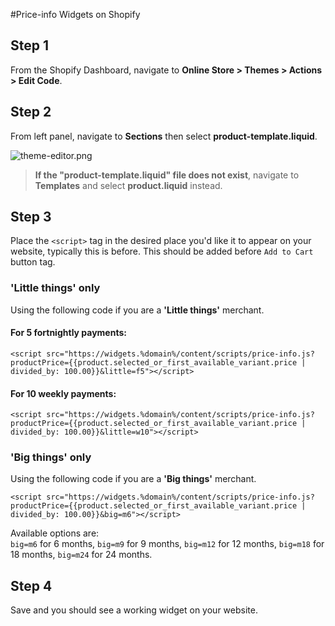 #Price-info Widgets on Shopify

## Step 1 
From the Shopify Dashboard, navigate to **Online Store > Themes > Actions > Edit Code**.

## Step 2
From left panel, navigate to **Sections** then select **product-template.liquid**.

![theme-editor.png](/img/price-info/theme_edit.png)

> <b>If the "product-template.liquid" file does not exist</b>, navigate to **Templates** and select **product.liquid** instead.

## Step 3
Place the ```<script>``` tag in the desired place you'd like it to appear on your website, typically this is before. This should be added before ```Add to Cart ``` button tag.

### 'Little things' only

Using the following code if you are a **'Little things'** merchant.
#### For 5 fortnightly payments:
```
<script src="https://widgets.%domain%/content/scripts/price-info.js?productPrice={{product.selected_or_first_available_variant.price | divided_by: 100.00}}&little=f5"></script>
```
<script src="https://widgets.%domain%/content/scripts/price-info.js?productPrice={{product.selected_or_first_available_variant.price | divided_by: 100.00}}&little=f5"></script>

#### For 10 weekly payments:
```
<script src="https://widgets.%domain%/content/scripts/price-info.js?productPrice={{product.selected_or_first_available_variant.price | divided_by: 100.00}}&little=w10"></script>
```
<script src="https://widgets.%domain%/content/scripts/price-info.js?productPrice={{product.selected_or_first_available_variant.price | divided_by: 100.00}}&little=w10"></script>


### 'Big things' only

Using the following code if you are a **'Big things'** merchant.
```
<script src="https://widgets.%domain%/content/scripts/price-info.js?productPrice={{product.selected_or_first_available_variant.price | divided_by: 100.00}}&big=m6"></script>
```
<script src="https://widgets.%domain%/content/scripts/price-info.js?productPrice={{product.selected_or_first_available_variant.price | divided_by: 100.00}}&big=m6"></script>

Available options are:  
<code>big=m6</code> for 6 months, <code>big=m9</code> for 9 months, <code>big=m12</code> for 12 months, <code>big=m18</code> for 18 months, <code>big=m24</code> for 24 months.

## Step 4
Save and you should see a working widget on your website.
